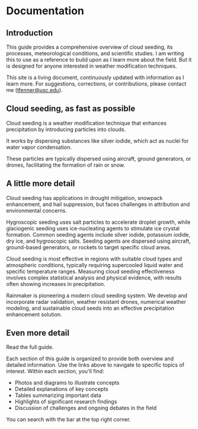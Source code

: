 # Documentation

## Introduction

This guide provides a comprehensive overview of cloud seeding, its processes, meteorological conditions, and scientific studies. I am writing this to use as a reference to build upon as I learn more about the field. But it is designed for anyone interested in weather modification techniques.

This site is a living document, continuously updated with information as I learn more. For suggestions, corrections, or contributions, please contact me (tfenner@usc.edu).

## Cloud seeding, as fast as possible

Cloud seeding is a weather modification technique that enhances precipitation by introducing particles into clouds. 

It works by dispersing substances like silver iodide, which act as nuclei for water vapor condensation. 

These particles are typically dispersed using aircraft, ground generators, or drones, facilitating the formation of rain or snow.

## A little more detail

Cloud seeding has applications in drought mitigation, snowpack enhancement, and hail suppression, but faces challenges in attribution and environmental concerns.

Hygroscopic seeding uses salt particles to accelerate droplet growth, while glaciogenic seeding uses ice-nucleating agents to stimulate ice crystal formation. Common seeding agents include silver iodide, potassium iodide, dry ice, and hygroscopic salts. Seeding agents are dispersed using aircraft, ground-based generators, or rockets to target specific cloud areas.

Cloud seeding is most effective in regions with suitable cloud types and atmospheric conditions, typically requiring supercooled liquid water and specific temperature ranges. Measuring cloud seeding effectiveness involves complex statistical analysis and physical evidence, with results often showing increases in precipitation.

Rainmaker is pioneering a modern cloud seeding system. We develop and incorporate radar validation, weather resistant drones, numerical weather modeling, and sustainable cloud seeds into an effective precipitation enhancement solution.
<!-- ## Table of Contents -->
<!-- 
1. [Seeding](seeding.md)
    - [Seeding Process](seeding.md#1-seeding-process)
        - [Aggregation](seeding.md#11-aggregation)
        - [Cloud Condensation Nuclei (CCN)](seeding.md#12-cloud-condensation-nuclei-ccn)
        - [Ice Nucleating Particles (INP)](seeding.md#13-ice-nucleating-particles-inp)
        - [Particle Sizes and Distribution](seeding.md#14-particle-sizes-and-distribution)
        - [Over-seeding and Competition Effect](seeding.md#15-over-seeding-and-competition-effect)
    - [Types of Seeding](seeding.md#2-types-of-seeding)
        - [Glaciogenic Seeding](seeding.md#21-glaciogenic-seeding)
        - [Hygroscopic Seeding](seeding.md#22-hygroscopic-seeding)
        - [Dual-mode Seeding](seeding.md#23-dual-mode-seeding-combination-of-both)
    - [Seeding Agents](seeding.md#3-seeding-agents)
        - [Silver Iodide (AgI)](seeding.md#31-silver-iodide-agi)
        - [Potassium Iodide (KI)](seeding.md#32-potassium-iodide-ki)
        - [Hygroscopic Salts](seeding.md#33-hygroscopic-salts)
        - [Biodegradable Alternatives](seeding.md#34-biodegradable-alternatives)
    - [Dispersion Techniques](seeding.md#4-dispersion-techniques)
        - [Atomizers and Aerosol Devices](seeding.md#41-atomizers-and-aerosol-devices)
        - [Ground Generators](seeding.md#42-ground-generators)
        - [Aircraft-based Methods](seeding.md#43-aircraft-based-methods)
        - [Rocket-based Seeding](seeding.md#44-rocket-based-seeding)
        - [UAV (Drone) Seeding](seeding.md#45-uav-drone-seeding)

2. [Meteorology](meteorology.md)
    - [Conditions for Cloud Seeding](meteorology.md#1-conditions-for-cloud-seeding)
        - [Supercooled Liquid Water (SLW)](meteorology.md#11-supercooled-liquid-water-slw)
        - [Temperature and Humidity Requirements](meteorology.md#12-temperature-and-humidity-requirements)
        - [Atmospheric Stability](meteorology.md#13-atmospheric-stability)
    - [Challenges in Cloud Seeding](meteorology.md#2-challenges-in-cloud-seeding)
        - [Distinguishing Seeded vs. Natural Precipitation](meteorology.md#21-distinguishing-seeded-vs-natural-precipitation)
        - [Variability in Cloud Microphysics](meteorology.md#22-variability-in-cloud-microphysics)
        - [Environmental and Regulatory Concerns](meteorology.md#23-environmental-and-regulatory-concerns)
    - [Cloud Types and Processes](meteorology.md#3-cloud-types-and-processes)
        - [Orographic Clouds](meteorology.md#31-orographic-clouds)
        - [Convective vs. Stratiform Clouds](meteorology.md#32-convective-vs-stratiform-clouds)
        - [Cloud Growth Processes](meteorology.md#33-cloud-growth-processes)
    - [Background Aerosol Concentrations](meteorology.md#4-background-aerosol-concentrations)
        - [Natural vs. Anthropogenic Sources](meteorology.md#41-natural-vs-anthropogenic-sources)
        - [Impact on Cloud Microphysics](meteorology.md#42-impact-on-cloud-microphysics)
        - [Role in Cloud Seeding Effectiveness](meteorology.md#43-role-in-cloud-seeding-effectiveness)

3. [Scientific Canon](scientific_canon.md)
    - [Notable Projects and Studies](scientific_canon.md#1-notable-projects-and-studies)
        - [SNOWIE Project](scientific_canon.md#11-snowie-project)
        - [Wyoming Weather Modification Pilot Project (WWMPP)](scientific_canon.md#12-wyoming-weather-modification-pilot-project-wwmpp)
        - [Historical Context and Development of Cloud Seeding](scientific_canon.md#13-historical-context-and-development-of-cloud-seeding)
    - [Technological Advances](scientific_canon.md#2-technological-advances)
        - [Radar and Satellite Observations](scientific_canon.md#21-radar-and-satellite-observations)
        - [Numerical Modeling and Simulations](scientific_canon.md#22-numerical-modeling-and-simulations)
        - [Real-time Monitoring and Control Systems](scientific_canon.md#23-real-time-monitoring-and-control-systems)
    - [Environmental and Ethical Considerations](scientific_canon.md#3-environmental-and-ethical-considerations)
        - [Long-term Ecological Impacts](scientific_canon.md#31-long-term-ecological-impacts)
        - [Public Perception and Policy](scientific_canon.md#32-public-perception-and-policy)
        - [International Regulations and Cooperation](scientific_canon.md#33-international-regulations-and-cooperation)
    - [Key Researchers and Their Contributions](scientific_canon.md#4-key-researchers-and-their-contributions)
    - [Ongoing Research Directions](scientific_canon.md#5-ongoing-research-directions)
        - [Improving Seeding Agents](scientific_canon.md#51-improving-seeding-agents)
        - [Advanced Measurement Techniques](scientific_canon.md#52-advanced-measurement-techniques)
        - [Climate Change Implications](scientific_canon.md#53-climate-change-implications)
        - [Targeted Seeding Strategies](scientific_canon.md#54-targeted-seeding-strategies)
        - [Quantifying Seeding Effects](scientific_canon.md#55-quantifying-seeding-effects)

4. [Impact](impact.md)
    - [Measurement and Evaluation](impact.md#1-measurement-and-evaluation)
        - ["Best-match" Relationship in Radar Analysis](impact.md#11-best-match-relationship-in-radar-analysis)
        - [Acre-feet as a Measurement Unit](impact.md#12-acre-feet-as-a-measurement-unit)
        - [Wind Effects on Particle Dispersion](impact.md#13-wind-effects-on-particle-dispersion)
        - [Applications in Water Resource Management](impact.md#14-applications-in-water-resource-management)
    - [Challenges in Attribution](impact.md#2-challenges-in-attribution)
        - [Isolating Seeding Effects from Natural Variability](impact.md#21-isolating-seeding-effects-from-natural-variability)
        - [Statistical vs. Physically-based Approaches](impact.md#22-statistical-vs-physically-based-approaches)
        - [Uncertainty in Measurement and Modeling](impact.md#23-uncertainty-in-measurement-and-modeling)
    - [Applications of Cloud Seeding](impact.md#3-applications-of-cloud-seeding)
        - [Drought Mitigation](impact.md#31-drought-mitigation)
        - [Snowpack Enhancement](impact.md#32-snowpack-enhancement)
        - [Agricultural Benefits](impact.md#33-agricultural-benefits)
        - [Hail Suppression](impact.md#34-hail-suppression)
        - [Fog Dispersion](impact.md#35-fog-dispersion)
    - [Economic and Social Impacts](impact.md#4-economic-and-social-impacts)
        - [Cost-Benefit Analysis](impact.md#41-cost-benefit-analysis)
        - [Social Perceptions and Acceptance](impact.md#42-social-perceptions-and-acceptance)
        - [Policy and Legal Considerations](impact.md#43-policy-and-legal-considerations)
        - [International Implications](impact.md#44-international-implications) -->

## Even more detail

Read the full guide.

Each section of this guide is organized to provide both overview and detailed information. Use the links above to navigate to specific topics of interest. Within each section, you'll find:

- Photos and diagrams to illustrate concepts
- Detailed explanations of key concepts
- Tables summarizing important data
- Highlights of significant research findings
- Discussion of challenges and ongoing debates in the field

You can search with the bar at the top right corner.
